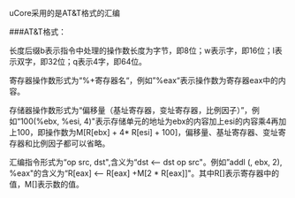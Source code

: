 uCore采用的是AT&T格式的汇编

###AT&T格式：

长度后缀b表示指令中处理的操作数长度为字节，即8位；w表示字，即16位；l表示双字，即32位；q表示4字，即64位。

寄存器操作数形式为“%+寄存器名“，例如”%eax“表示操作数为寄存器eax中的内容。

存储器操作数形式为“偏移量（基址寄存器，变址寄存器，比例因子）”，例如“100(%ebx, %esi, 4)"表示存储单元的地址为ebx的内容加上esi的内容乘4再加上100，即操作数为M[R[ebx] + 4* R[esi] + 100]，偏移量、基址寄存器、变址寄存器和比例因子都可以省略。

汇编指令形式为“op src, dst",含义为“dst <-- dst op src"。例如”addl (, ebx, 2), %eax"的含义为“R[eax] <-- R[eax] +M[2 * R[eax]]"。其中R[]表示寄存器中的值，M[]表示数的值。



